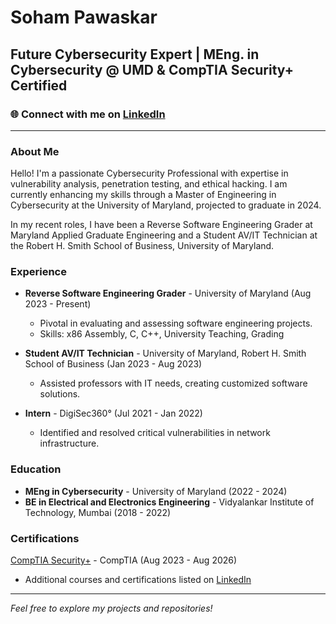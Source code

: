 # Soham Pawaskar

## Future Cybersecurity Expert | MEng. in Cybersecurity @ UMD & CompTIA Security+ Certified

### 🌐 Connect with me on [LinkedIn](https://www.linkedin.com/in/soham-pawaskar/)

---

### About Me
Hello! I'm a passionate Cybersecurity Professional with expertise in vulnerability analysis, penetration testing, and ethical hacking. I am currently enhancing my skills through a Master of Engineering in Cybersecurity at the University of Maryland, projected to graduate in 2024.

In my recent roles, I have been a Reverse Software Engineering Grader at Maryland Applied Graduate Engineering and a Student AV/IT Technician at the Robert H. Smith School of Business, University of Maryland.

### Experience
- **Reverse Software Engineering Grader** - University of Maryland (Aug 2023 - Present)
  - Pivotal in evaluating and assessing software engineering projects.
  - Skills: x86 Assembly, C, C++, University Teaching, Grading

- **Student AV/IT Technician** - University of Maryland, Robert H. Smith School of Business (Jan 2023 - Aug 2023)
  - Assisted professors with IT needs, creating customized software solutions.

- **Intern** - DigiSec360° (Jul 2021 - Jan 2022)
  - Identified and resolved critical vulnerabilities in network infrastructure.

### Education
- **MEng in Cybersecurity** - University of Maryland (2022 - 2024)
- **BE in Electrical and Electronics Engineering** - Vidyalankar Institute of Technology, Mumbai (2018 - 2022)

### Certifications
[CompTIA Security+](https://www.credly.com/badges/2e1ff058-9449-4794-bb97-7a077fd7675a/public_url) - CompTIA (Aug 2023 - Aug 2026)
- Additional courses and certifications listed on [LinkedIn](https://www.linkedin.com/in/soham-pawaskar/)

---

*Feel free to explore my projects and repositories!*

<!--
**Sohamisaniceguy/Sohamisaniceguy** is a ✨ _special_ ✨ repository because its `README.md` (this file) appears on your GitHub profile.

Here are some ideas to get you started:

- 🔭 I’m currently working on ...
- 🌱 I’m currently learning ...
- 👯 I’m looking to collaborate on ...
- 🤔 I’m looking for help with ...
- 💬 Ask me about ...
- 📫 How to reach me: ...
- 😄 Pronouns: ...
- ⚡ Fun fact: ...
-->
